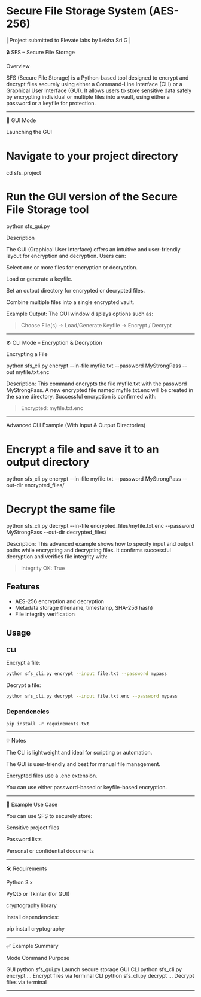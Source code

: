 # Secure File Storage System (AES-256)
| Project submitted to Elevate labs by Lekha Sri G | 

🔒 SFS – Secure File Storage

Overview

SFS (Secure File Storage) is a Python-based tool designed to encrypt and decrypt files securely using either a Command-Line Interface (CLI) or a Graphical User Interface (GUI).
It allows users to store sensitive data safely by encrypting individual or multiple files into a vault, using either a password or a keyfile for protection.


---

🧩 GUI Mode

Launching the GUI

# Navigate to your project directory
cd sfs_project

# Run the GUI version of the Secure File Storage tool
python sfs_gui.py

Description

The GUI (Graphical User Interface) offers an intuitive and user-friendly layout for encryption and decryption.
Users can:

Select one or more files for encryption or decryption.

Load or generate a keyfile.

Set an output directory for encrypted or decrypted files.

Combine multiple files into a single encrypted vault.


Example Output:
The GUI window displays options such as:

> Choose File(s) → Load/Generate Keyfile → Encrypt / Decrypt




---

⚙️ CLI Mode – Encryption & Decryption

Encrypting a File

python sfs_cli.py encrypt --in-file myfile.txt --password MyStrongPass --out myfile.txt.enc

Description:
This command encrypts the file myfile.txt with the password MyStrongPass.
A new encrypted file named myfile.txt.enc will be created in the same directory.
Successful encryption is confirmed with:

> Encrypted: myfile.txt.enc




---

Advanced CLI Example (With Input & Output Directories)

# Encrypt a file and save it to an output directory
python sfs_cli.py encrypt --in-file myfile.txt --password MyStrongPass --out-dir encrypted_files/

# Decrypt the same file
python sfs_cli.py decrypt --in-file encrypted_files/myfile.txt.enc --password MyStrongPass --out-dir decrypted_files/

Description:
This advanced example shows how to specify input and output paths while encrypting and decrypting files.
It confirms successful decryption and verifies file integrity with:

> Integrity OK: True


## Features
- AES-256 encryption and decryption
- Metadata storage (filename, timestamp, SHA-256 hash)
- File integrity verification

## Usage
### CLI
Encrypt a file:
```bash
python sfs_cli.py encrypt --input file.txt --password mypass
```

Decrypt a file:
```bash
python sfs_cli.py decrypt --input file.txt.enc --password mypass
```

### Dependencies
```
pip install -r requirements.txt
```



---

💡 Notes

The CLI is lightweight and ideal for scripting or automation.

The GUI is user-friendly and best for manual file management.

Encrypted files use a .enc extension.

You can use either password-based or keyfile-based encryption.



---

🧠 Example Use Case

You can use SFS to securely store:

Sensitive project files

Password lists

Personal or confidential documents



---

🛠 Requirements

Python 3.x

PyQt5 or Tkinter (for GUI)

cryptography library


Install dependencies:

pip install cryptography


---

✅ Example Summary

Mode	Command	Purpose

GUI	python sfs_gui.py	Launch secure storage GUI
CLI	python sfs_cli.py encrypt ...	Encrypt files via terminal
CLI	python sfs_cli.py decrypt ...	Decrypt files via terminal



---

